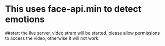 # This uses face-api.min to detect emotions 

##start the live server, video stram will be started. please allow permissions to access the video, otherwise it will not work.